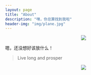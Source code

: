 ```yaml
---
layout: page
title: "About"
description: "嘿，你总算找到我啦"
header-img: "img/plane.jpg"
---
```


<center>
    <p><img src="http://dreamofbook.qiniudn.com/Zero.png" align="center"></p>
</center>

嗯，还没想好该放什么！


> Live long and prosper

<center>
    <p><img src="http://dreamofbook.qiniudn.com/hacker.png" align="center"></p>
</center>

